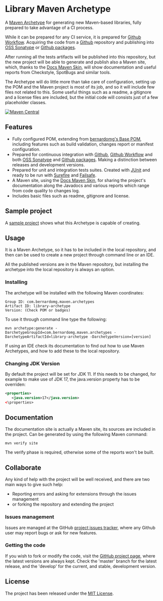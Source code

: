 # Library Maven Archetype

A [Maven Archetype][maven-archetype] for generating new Maven-based libraries, fully prepared to take advantage of a CI process.

While it can be prepared for any CI service, it is prepared for [Github Workflow][github-workflow]. Acquiring the code from a [Github][github] repository and publishing into [OSS Sonatype][sonatype] or [Github packages][github-packages].

After running all the tests artifacts will be published into this repository, but the new project will be able to generate and publish also a Maven site, which, thanks to the [Docs Maven Skin][docs-skin], will show documentation and useful reports from Checkstyle, SpotBugs and similar tools.

The Archetype will do little more than take care of configuration, setting up the POM and the Maven project is most of its job, and so it will include few files not related to this. Some useful things such as a readme, a gitignore and a license files are included, but the initial code will consists just of a few placeholder classes.

[![Maven Central](https://img.shields.io/maven-central/v/com.bernardomg.maven.archetypes/library-archetype.svg)][maven-repo]

## Features

- Fully configured POM, extending from [bernardomg's Base POM][base-pom], including features such as build validation, changes report or manifest configuration.
- Prepared for continuous integration with [Github][github], [Github Workflow][github-workflow] and both [OSS Sonatype][sonatype] and [Github packages][github-packages]. Making a distinction between releases and development versions.
- Prepared for unit and integration tests suites. Created with [JUnit][junit] and ready to be run with [Surefire][surefire] and [Failsafe][failsafe].
- A Maven site, using the [Docs Maven Skin][docs-skin], for sharing the project's documentation along the Javadocs and various reports which range from code quality to changes log.
- Includes basic files such as readme, gitignore and license.

## Sample project

A [sample project][sample-project] shows what this Archetype is capable of creating.

## Usage

It is a Maven Archetype, so it has to be included in the local repository, and then can be used to create a new project through command line or an IDE.

All the published versions are in the Maven repository, but installing the archetype into the local repository is always an option.

### Installing

The archetype will be installed with the following Maven coordinates:

```
Group ID: com.bernardomg.maven.archetypes
Artifact ID: library-archetype
Version: (Check POM or badges)
```

To use it through command line type the following:

```
mvn archetype:generate -DarchetypeGroupId=com.bernardomg.maven.archetypes -DarchetypeArtifactId=library-archetype -DarchetypeVersion=[version]
```

If using an IDE check its documentation to find out how to use Maven Archetypes, and how to add these to the local repository.

### Changing JDK Version

By default the project will be set for JDK 11. If this needs to be changed, for example to make use of JDK 17, the java.version property has to be overriden:

```xml
<properties>
   <java.version>17</java.version>
<\properties>
```

## Documentation

The documentation site is actually a Maven site, its sources are included in the project. Can be generated by using the following Maven command:

```
mvn verify site
```

The verify phase is required, otherwise some of the reports won't be built.

## Collaborate

Any kind of help with the project will be well received, and there are two main ways to give such help:

- Reporting errors and asking for extensions through the issues management
- or forking the repository and extending the project

### Issues management

Issues are managed at the GitHub [project issues tracker][issues], where any Github user may report bugs or ask for new features.

### Getting the code

If you wish to fork or modify the code, visit the [GitHub project page][scm], where the latest versions are always kept. Check the 'master' branch for the latest release, and the 'develop' for the current, and stable, development version.

## License
The project has been released under the [MIT License][license].

[maven-repo]: https://mvnrepository.com/artifact/com.bernardomg.maven.archetypes/library-archetype
[junit]: https://junit.org
[issues]: https://github.com/Bernardo-MG/library-maven-archetype/issues
[license]: https://www.opensource.org/licenses/mit-license.php
[scm]: https://github.com/Bernardo-MG/library-maven-archetype

[maven-archetype]: https://maven.apache.org/guides/introduction/introduction-to-archetypes.html
[archetype-testing]: https://maven.apache.org/archetype/maven-archetype-plugin/integration-test-mojo.html

[sample-project]: https://github.com/Bernardo-MG/library-maven-archetype-example

[docs-skin]: https://github.com/Bernardo-MG/docs-maven-skin
[base-pom]: https://github.com/Bernardo-MG/base-pom

[github]: https://github.com/
[sonatype]: https://oss.sonatype.org/
[github-packages]: https://github.com/features/packages
[github-workflow]: https://docs.github.com/en/actions/configuring-and-managing-workflows

[surefire]: https://maven.apache.org/surefire/maven-surefire-plugin/
[failsafe]: https://maven.apache.org/surefire/maven-failsafe-plugin/
